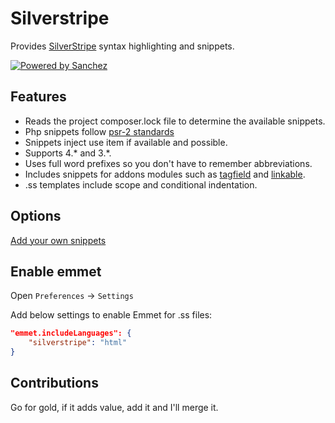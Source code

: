# Silverstripe

Provides [SilverStripe](http://www.silverstripe.org/) syntax highlighting and snippets.

[![Powered by Sanchez](https://raw.githubusercontent.com/gorriecoe/silverstripe-sanchez/master/resources/poweredby.png)](https://github.com/gorriecoe/silverstripe-sanchez)

## Features

- Reads the project composer.lock file to determine the available snippets.
- Php snippets follow [psr-2 standards](http://www.php-fig.org/psr/psr-2/)
- Snippets inject use item if available and possible.
- Supports 4.\* and 3.\*.
- Uses full word prefixes so you don't have to remember abbreviations.
- Includes snippets for addons modules such as [tagfield](https://github.com/silverstripe/silverstripe-tagfield) and [linkable](https://github.com/sheadawson/silverstripe-linkable).
- .ss templates include scope and conditional indentation.

## Options

[Add your own snippets](https://github.com/gorriecoe/silverstripe-sanchez)

## Enable emmet

Open `Preferences` -> `Settings`

Add below settings to enable Emmet for .ss files:

```json
"emmet.includeLanguages": {
    "silverstripe": "html"
}
```

## Contributions

Go for gold, if it adds value, add it and I'll merge it.


